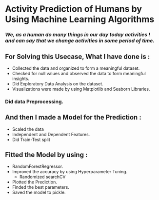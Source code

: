 # Activity Prediction of Humans by Using Machine Learning Algorithms
### _We, as a human do many things in our day today activities ! <br> and can say that we change activities in some period of time._

## For Solving this Usecase, What I have done is :

- Collected the data and organized to form a meaningful dataset.
- Checked for null values and observed the data to form meaningful insights.
- Did Exploratory Data Analysis on the dataset.
- Visualizations were made by using Matplotlib and Seaborn Libraries.

### Did data Preprocessing.

## And then I made a Model for the Prediction :
- Scaled the data
- Independent and Dependent Features.
- Did Train-Test split


## Fitted the Model by using :
- RandomForestRegressor.
- Improved the accuracy by using Hyperparameter Tuning.
  - Randomized searchCV
- Plotted the Prediction.
- Finded the best parameters.
- Saved the model to pickle.
